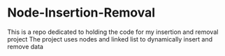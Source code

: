 # Node-Insertion-Removal
This is a repo dedicated to holding the code for my insertion and removal project
The project uses nodes and linked list to dynamically insert and remove data
